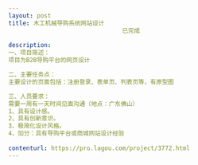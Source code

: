 ```yaml
---                
layout: post       
title: 木工机械导购系统网站设计
                                已完成
           
description: 
一、项目简述：
项目为B2B导购平台的网页设计

二、主要任务点：
主要设计的页面包括：注册登录、表单页、列表页等，有原型图

三、人员要求：
需要一周有一天时间见面沟通（地点：广东佛山）
1、具有设计感。
2、具有创新意识。
3、极简化设计风格。
4、加分：具有导购平台或商城网站设计经验
     
contenturl: https://pro.lagou.com/project/3772.html      
---                 
```

